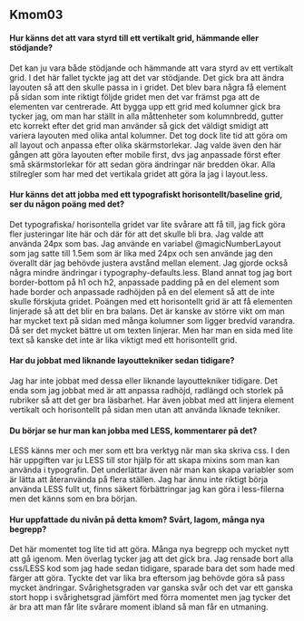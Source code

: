 ## Kmom03
<!--===============================-->

#### Hur känns det att vara styrd till ett vertikalt grid, hämmande eller stödjande?

Det kan ju vara både stödjande och hämmande att vara styrd av ett vertikalt grid. I det här fallet
tyckte jag att det var stödjande. Det gick bra att ändra layouten så att den skulle passa in i
gridet. Det blev bara några få element på sidan som inte riktigt följde gridet men det var främst
pga att de elementen var centrerade. Att bygga upp ett grid med kolumner gick bra tycker jag, om man
har ställt in alla måttenheter som kolumnbredd, gutter etc korrekt efter det grid man använder så
gick det väldigt smidigt att variera layouten med olika antal kolumner. Det tog dock lite tid att
göra om all layout och anpassa efter olika skärmstorlekar. Jag valde även den här gången att göra
layouten efter mobile first, dvs jag anpassade först efter små skärmstorlekar för att sedan göra
ändringar när bredden ökar. Alla stilregler som har med det vertikala gridet att göra la jag i
layout.less.


#### Hur känns det att jobba med ett typografiskt horisontellt/baseline grid, ser du någon poäng med det?

Det typografiska/ horisontella gridet var lite svårare att få till, jag fick göra fler justeringar
lite här och där för att det skulle bli bra. Jag valde att använda 24px som bas. Jag använde en
variabel @magicNumberLayout som jag satte till 1.5em som är lika med 24px och sen använde jag den
överallt där jag behövde justera avstånd mellan element. Jag gjorde också några mindre ändringar i
typography-defaults.less. Bland annat tog jag bort border-bottom på h1 och h2, anpassade padding på
en del element som hade border och anpassade radhöjden på en del element så att de inte skulle
förskjuta gridet. Poängen med ett horisontellt grid är att få elementen linjerade så att det blir en
bra balans. Det är kanske av större vikt om man har mycket text på sidan med många kolumner som
ligger bredvid varandra. Då ser det mycket bättre ut om texten linjerar. Men har man en sida med
lite text så kanske det inte är lika viktigt med ett horisontellt grid.


#### Har du jobbat med liknande layouttekniker sedan tidigare?

Jag har inte jobbat med dessa eller liknande layouttekniker tidigare. Det enda som jag jobbat med är
att anpassa radhöjd, radlängd och storlek på rubriker så att det ger bra läsbarhet. Har även jobbat
med att linjera element vertikalt och horisontellt på sidan men utan att använda liknade tekniker.


#### Du börjar se hur man kan jobba med LESS, kommentarer på det?

LESS känns mer och mer som ett bra verktyg när man ska skriva css. I den här uppgiften var ju LESS
till stor hjälp för att skapa mixins som man kan använda i typografin. Det underlättar även när man
kan skapa variabler som är lätta att återanvända på flera ställen. Jag har ännu inte riktigt börja
använda LESS fullt ut, finns säkert förbättringar jag kan göra i less-filerna men det känns som en
bra början.


#### Hur uppfattade du nivån på detta kmom? Svårt, lagom, många nya begrepp?

Det här momentet tog lite tid att göra. Många nya begrepp och mycket nytt att gå igenom. Men överlag
tycker jag att det gick bra. Jag rensade bort alla css/LESS kod som jag hade sedan tidigare, sparade
bara det som hade med färger att göra. Tyckte det var lika bra eftersom jag behövde göra så pass
mycket ändringar. Svårighetsgraden var ganska svår och det var ett ganska stort hopp i
svårighetsgrad jämfört med förra momentet men jag tycker det är bra att man får lite svårare moment
ibland så man får en utmaning.


